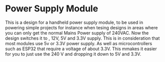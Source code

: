 # Power Supply Module
This is a design for a handheld power supply module, to be used in powering simple projects for instance when tesing designs in areas where you can only get the normal Mains Power supply of 240VAC. Now the design switches it to , 12V, 5V and 3.3V supply. This is in consideration that most modules use 5v or 3.3V power supply. As well as microcontrollers such as ESP32 that require a voltage of about 3.3V. This mmakes it easier for you to just use the 240 V and dropping it down to 5V and 3.3V.
